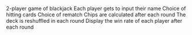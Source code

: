 2-player game of blackjack
Each player gets to input their name
Choice of hitting cards
Choice of rematch
Chips are calculated after each round
The deck is reshuffled in each round
Display the win rate of each player after each round
